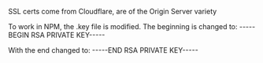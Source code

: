 SSL certs come from Cloudflare, are of the Origin Server variety

To work in NPM, the .key file is modified. The beginning is changed to:
-----BEGIN RSA PRIVATE KEY-----

With the end changed to:
-----END RSA PRIVATE KEY-----

